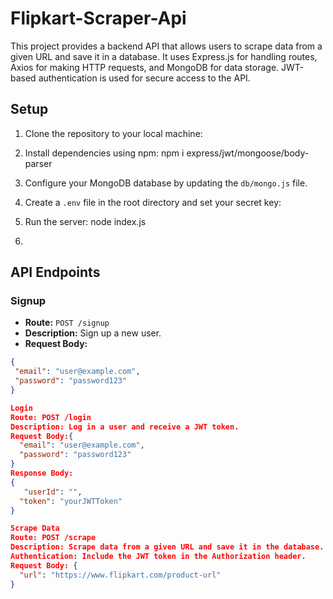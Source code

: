 # Flipkart-Scraper-Api

This project provides a backend API that allows users to scrape data from a given URL and save it in a database. It uses Express.js for handling routes, Axios for making HTTP requests, and MongoDB for data storage. JWT-based authentication is used for secure access to the API.

## Setup

1. Clone the repository to your local machine:


2. Install dependencies using npm: npm i express/jwt/mongoose/body-parser


3. Configure your MongoDB database by updating the `db/mongo.js` file.

4. Create a `.env` file in the root directory and set your secret key:


5. Run the server: node index.js

6. 
## API Endpoints

### Signup

- **Route:** `POST /signup`
- **Description:** Sign up a new user.
- **Request Body:**
```json
{
 "email": "user@example.com",
 "password": "password123"
}

Login
Route: POST /login
Description: Log in a user and receive a JWT token.
Request Body:{
  "email": "user@example.com",
  "password": "password123"
}
Response Body:
{
   "userId": "",
  "token": "yourJWTToken"
}

Scrape Data
Route: POST /scrape
Description: Scrape data from a given URL and save it in the database.
Authentication: Include the JWT token in the Authorization header.
Request Body: {
  "url": "https://www.flipkart.com/product-url"
}

